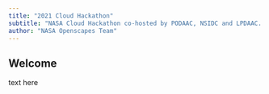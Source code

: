 ```yaml
---
title: "2021 Cloud Hackathon"
subtitle: "NASA Cloud Hackathon co-hosted by PODAAC, NSIDC and LPDAAC. Support is provided by ASDC, GESDISC and Openscapes" 
author: "NASA Openscapes Team"
---
```


## Welcome 
text here
